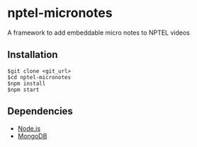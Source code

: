 nptel-micronotes
================

A framework to add embeddable micro notes to NPTEL videos

Installation
------------
```
$git clone <git_url>
$cd nptel-micronotes
$npm install
$npm start
```

Dependencies
------------
- [Node.js](http://nodejs.org)
- [MongoDB](http://www.mongodb.org)

